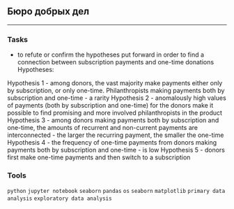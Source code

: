 ## Бюро добрых дел
	
<hr>

### Tasks
- to refute or confirm the hypotheses put forward in order to find a connection between subscription payments and one-time donations
Hypotheses:

Hypothesis 1 - among donors, the vast majority make payments either only by subscription, or only one-time. Philanthropists making payments both by subscription and one-time - a rarity
Hypothesis 2 - anomalously high values of payments (both by subscription and one-time) for the donors make it possible to find promising and more involved philanthropists in the product
Hypothesis 3 - among donors making payments both by subscription and one-time, the amounts of recurrent and non-current payments are interconnected - the larger the recurring payment, the smaller the one-time
Hypothesis 4 - the frequency of one-time payments from donors making payments both by subscription and one-time - is low
Hypothesis 5 - donors first make one-time payments and then switch to a subscription

### Tools
`python` `jupyter notebook` `seaborn` `pandas` `os` `seaborn` `matplotlib` `primary data analysis` `exploratory data analysis`

